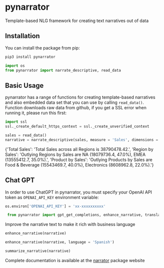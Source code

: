 # pynarrator
 Template-based NLG framework for creating text narratives out of data

## Installation

You can install the package from pip:

```bash
pip3 install pynarrator
```

```python
import os
from pynarrator import narrate_descriptive, read_data
```

## Basic Usage

pynarrator has a range of functions for creating template-based narratives and also embedded data set that you can use by calling `read_data()`. Function downloads raw data from github, if you get a SSL error when running it, please run this first:

```python
import ssl
ssl._create_default_https_context = ssl._create_unverified_context
```

```python
sales = read_data()
narrative = narrate_descriptive(sales, measure = 'Sales', dimensions = ['Region', 'Product'], coverage = 0.5)
```

{'Total Sales': 'Total Sales across all Regions is 38790478.42.',
 'Region by Sales': 'Outlying Regions by Sales are NA (18079736.4, 47.0%), EMEA (13555412.7, 35.0%).',
 'Product by Sales': 'Outlying Products by Sales are Food & Beverage (15543469.7, 40.0%), Electronics (8608962.8, 22.0%).'}

## Chat GPT

In order to use ChatGPT in pynarrator, you must specify your OpenAI API token as `OPENAI_API_KEY` environment variable:

```python
os.environ['OPENAI_API_KEY'] = 'xx-xxxxxxxxxx'
```

```python
 from pynarrator import gpt_get_completions, enhance_narrative, translate_narrative, summarize_narrative
```

Improve the narrative text to make it rich with business language

```python
enhance_narrative(narrative)
```

```python
enhance_narrative(narrative, language = 'Spanish')
```

```python
summarize_narrative(narrative)
```

Complete documentation is available at the [narrator](https://denisabd.github.io/narrator/) package website

